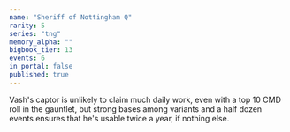 ```yaml
---
name: "Sheriff of Nottingham Q"
rarity: 5
series: "tng"
memory_alpha: ""
bigbook_tier: 13
events: 6
in_portal: false
published: true
---
```


Vash's captor is unlikely to claim much daily work, even with a top 10 CMD roll in the gauntlet, but strong bases among variants and a half dozen events ensures that he's usable twice a year, if nothing else.
